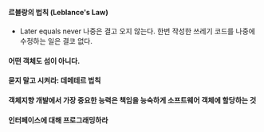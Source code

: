 
#### 르블랑의 법칙 (Leblance's Law)
+ Later equals never 나중은 결고 오지 않는다. 한번 작성한 쓰레기 코드를 나중에 수정하는 일은 결코 없다.
#### 어떤 객체도 섬이 아니다.

#### 묻지 말고 시켜라: 데메테르 법칙

#### 객체지향 개발에서 가장 중요한 능력은 책임을 능숙하게 소프트웨어 객체에 할당하는 것

#### 인터페이스에 대해 프로그래밍하라